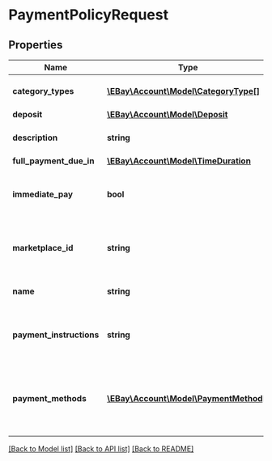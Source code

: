 # PaymentPolicyRequest

## Properties
Name | Type | Description | Notes
------------ | ------------- | ------------- | -------------
**category_types** | [**\EBay\Account\Model\CategoryType[]**](CategoryType.md) | This container is used to specify whether the payment business policy applies to motor vehicle listings, or if it applies to non-motor vehicle listings. | [optional] 
**deposit** | [**\EBay\Account\Model\Deposit**](Deposit.md) |  | [optional] 
**description** | **string** | A seller-defined description of the payment business policy. This description is only for the seller&#x27;s use, and is not exposed on any eBay pages.  &lt;br/&gt;&lt;br/&gt;&lt;b&gt;Max length&lt;/b&gt;: 250 | [optional] 
**full_payment_due_in** | [**\EBay\Account\Model\TimeDuration**](TimeDuration.md) |  | [optional] 
**immediate_pay** | **bool** | This field should be included and set to &lt;code&gt;true&lt;/code&gt; if the seller wants to require immediate payment from the buyer for: &lt;ul&gt;&lt;li&gt;A fixed-price item&lt;/li&gt;&lt;li&gt;An auction item where the buyer is using the &#x27;Buy it Now&#x27; option&lt;/li&gt;&lt;li&gt;A deposit for a motor vehicle listing&lt;/li&gt;&lt;/ul&gt;&lt;br /&gt;&lt;b&gt;Default:&lt;/b&gt; False | [optional] 
**marketplace_id** | **string** | The ID of the eBay marketplace to which this payment business policy applies. For implementation help, refer to &lt;a href&#x3D;&#x27;https://developer.ebay.com/api-docs/sell/account/types/ba:MarketplaceIdEnum&#x27;&gt;eBay API documentation&lt;/a&gt; | [optional] 
**name** | **string** | A seller-defined name for this payment business policy. Names must be unique for policies assigned to the same marketplace.&lt;br /&gt;&lt;br /&gt;&lt;b&gt;Max length:&lt;/b&gt; 64 | [optional] 
**payment_instructions** | **string** | &lt;p class&#x3D;\&quot;tablenote\&quot;&gt;&lt;b&gt;Note:&lt;/b&gt; DO NOT USE THIS FIELD. Payment instructions are no longer supported by payment business policies.&lt;/p&gt;A free-form string field that allows sellers to add detailed payment instructions to their listings. | [optional] 
**payment_methods** | [**\EBay\Account\Model\PaymentMethod[]**](PaymentMethod.md) | &lt;p class&#x3D;\&quot;tablenote\&quot;&gt;&lt;b&gt;Note:&lt;/b&gt; This field applies only when the seller needs to specify one or more offline payment methods. eBay now manages the electronic payment options available to buyers to pay for the item.&lt;/p&gt;This array is used to specify one or more offline payment methods that will be accepted for payment that occurs off of eBay&#x27;s platform. | [optional] 

[[Back to Model list]](../../README.md#documentation-for-models) [[Back to API list]](../../README.md#documentation-for-api-endpoints) [[Back to README]](../../README.md)

